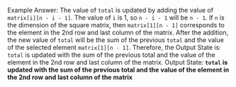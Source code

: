 Example Answer:
The value of `total` is updated by adding the value of `matrix[i][n - i - 1]`. The value of `i` is 1, so `n - i - 1` will be `n - 1`. If `n` is the dimension of the square matrix, then `matrix[1][n - 1]` corresponds to the element in the 2nd row and last column of the matrix. After the addition, the new value of `total` will be the sum of the previous `total` and the value of the selected element `matrix[1][n - 1]`. Therefore, the Output State is: `total` is updated with the sum of the previous total and the value of the element in the 2nd row and last column of the matrix.
Output State: **`total` is updated with the sum of the previous total and the value of the element in the 2nd row and last column of the matrix**